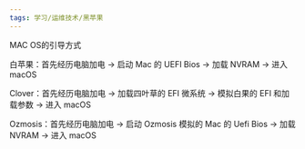 ```yaml
---
tags: 学习/运维技术/黑苹果
---
```


MAC OS的引导方式

白苹果：首先经历电脑加电 → 启动 Mac 的 UEFI Bios → 加载 NVRAM → 进入 macOS  

Clover：首先经历电脑加电 → 加载四叶草的 EFI 微系统 → 模拟白果的 EFI 和加载参数 → 进入 macOS  
  
Ozmosis：首先经历电脑加电 → 启动 Ozmosis 模拟的 Mac 的 Uefi Bios → 加载 NVRAM → 进入 macOS  